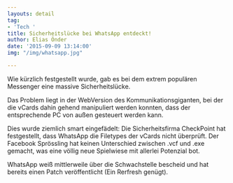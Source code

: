 ```yaml
---
layouts: detail
tag:
- 'Tech '
title: Sicherheitslücke bei WhatsApp entdeckt!
author: Elias Önder
date: '2015-09-09 13:14:00'
img: "/img/whatsapp.jpg"

---
```

Wie kürzlich festgestellt wurde, gab es bei dem extrem populären Messenger eine massive Sicherheitslücke.

Das Problem liegt in der WebVersion des Kommunikationsgiganten, bei der die vCards dahin gehend manipuliert werden konnten, dass der entsprechende PC von außen gesteuert werden kann.

Dies wurde ziemlich smart eingefädelt: Die Sicherheitsfirma CheckPoint hat festgestellt, dass WhatsApp die Filetypes der vCards nicht überprüft. Der Facebook Sprössling hat keinen Unterschied zwischen .vcf und .exe gemacht, was eine völlig neue Spielwiese mit allerlei Potenzial bot.

WhatsApp weiß mittlerweile über die Schwachstelle bescheid und hat bereits einen Patch veröffentlicht (Ein Rerfresh genügt).